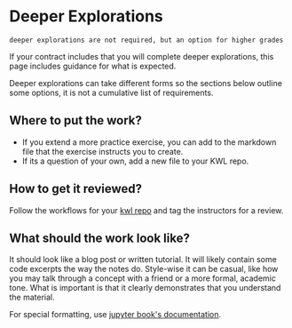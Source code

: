 # Deeper Explorations


```{warning}
deeper explorations are not required, but an option for higher grades 
```

If your contract includes that you will complete deeper explorations, this page includes guidance for what is expected.

Deeper explorations can take different forms so the sections below outline some options, it is not a cumulative list of requirements.



## Where to put the work?

- If you extend a more practice exercise, you can add to the markdown file that the exercise instructs you to create.
- If its a question of your own, add a new file to your KWL repo.

## How to get it reviewed?


Follow the workflows for your [kwl repo](kwlworkflows) and tag the instructors for a review.

## What should the work look like?

It should look like a blog post or written tutorial.  It will likely contain some code excerpts the way the notes do. Style-wise it can be casual, like how you may talk through a concept with a friend or a more formal, academic tone.  What is important is that it clearly demonstrates that you understand the material.


For special formatting, use [jupyter book's documentation](https://jupyterbook.org/content/myst.html).  
